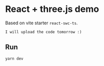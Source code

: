# React + three.js demo

Based on vite starter `react-swc-ts`.

`I will upload the code tomorrow :)`

## Run

```yarn dev```